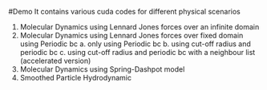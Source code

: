 #Demo
It contains various cuda codes for different physical scenarios

1. Molecular Dynamics using Lennard Jones forces over an infinite domain
2. Molecular Dynamics using Lennard Jones forces over fixed domain using Periodic bc
   a. only using Periodic bc
   b. using cut-off radius and periodic bc
   c. using cut-off radius and periodic bc with a neighbour list (accelerated version)
4. Molecular Dynamics using Spring-Dashpot model
5. Smoothed Particle Hydrodynamic
